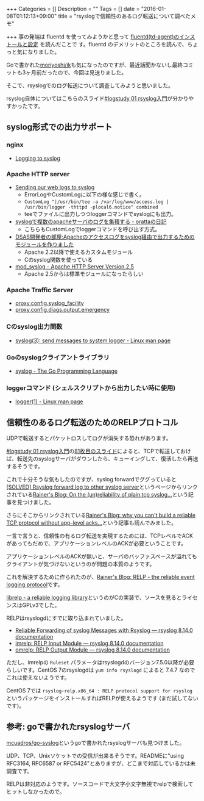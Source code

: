 +++
Categories = []
Description = ""
Tags = []
date = "2016-01-08T01:12:13+09:00"
title = "rsyslogで信頼性のあるログ転送について調べたメモ"

+++
事の発端は fluentd を使ってみようかと思って [fluentd(td-agent)のインストールと設定](http://changineer.info/server/logging/fluentd-td-agent.html) を読んだことで す。fluentd のデメリットのところを読んで、ちょっと気になりました。

Goで書かれた[moriyoshi/ik](https://github.com/moriyoshi/ik)も気になったのですが、最近話聞かないし最終コミットも3ヶ月前だったので、今回は見送りました。

そこで、rsyslogでのログ転送について調査してみようと思いました。

rsyslog自体についてはこちらのスライド[#logstudy 01 rsyslog入門](http://www.slideshare.net/ttkzw/logstudy01-rsyslog-primer)が分かりやすかったです。

## syslog形式での出力サポート

### nginx
* [Logging to syslog](http://nginx.org/en/docs/syslog.html)

### Apache HTTP server

* [Sending our web logs to syslog](http://www.fnal.gov/docs/products/apache/syslog_logs_notes.html)
    * ErrorLogやCustomLogに以下の様な感じで書く。
    * `CustomLog "|/usr/bin/tee -a /var/log/www/access.log | /usr/bin/logger -thttpd -plocal6.notice" combined`
    * teeでファイルに出力しつつloggerコマンドでsyslogにも出力。
* [syslogで複数のapacheサーバのログを集積する - orattaの日記](http://d.hatena.ne.jp/oratta/20101121/1290341166)
    * こちらもCustomLogでloggerコマンドを呼び出す方式。
* [DSAS開発者の部屋:Apacheのアクセスログをsyslog経由で出力するためのモジュールを作りました](http://dsas.blog.klab.org/archives/51500856.html)
    * Apache 2.2以降で使えるカスタムモジュール
    * Cのsyslog関数を使っている
* [mod_syslog - Apache HTTP Server Version 2.5](https://httpd.apache.org/docs/trunk/mod/mod_syslog.html)
    * Apache 2.5からは標準モジュールになったらしい

### Apache Traffic Server
* [proxy.config.syslog_facility](http://trafficserver.readthedocs.org/en/latest/admin-guide/files/records.config.en.html#proxy-config-syslog-facility)
* [proxy.config.diags.output.emergency](http://trafficserver.readthedocs.org/en/latest/admin-guide/files/records.config.en.html#proxy-config-diags-output-emergency)

###  Cのsyslog出力関数
* [syslog(3): send messages to system logger - Linux man page](http://linux.die.net/man/3/syslog)

### Goのsyslogクライアントライブラリ
* [syslog - The Go Programming Language](https://golang.org/pkg/log/syslog/)

### loggerコマンド (シェルスクリプトから出力したい時に使用)
* [logger(1) - Linux man page](http://linux.die.net/man/1/logger)

## 信頼性のあるログ転送のためのRELPプロトコル

UDPで転送するとパケットロスしてログが消失する恐れがあります。

[#logstudy 01 rsyslog入門](http://www.slideshare.net/ttkzw/logstudy01-rsyslog-primer)の[81枚目のスライド](http://www.slideshare.net/ttkzw/logstudy01-rsyslog-primer/81)によると、TCPで転送しておけば、転送先のsyslogサーバがダウンしたら、キューイングして、復活したら再送するそうです。

これで十分そうな気もしたのですが、syslog forwardでググっていると[\[SOLVED\] Rsyslog forward log to other syslog server](http://ubuntuforums.org/showthread.php?t=2151986)というページからリンクされている[Rainer's Blog: On the (un)reliability of plain tcp syslog...](http://blog.gerhards.net/2008/04/on-unreliability-of-plain-tcp-syslog.html)という記事を見つけました。

さらにそこからリンクされている[Rainer's Blog: why you can't build a reliable TCP protocol without app-level acks...](http://blog.gerhards.net/2008/05/why-you-cant-build-reliable-tcp.html)という記事も読んでみました。

一言で言うと、信頼性の有るログ転送を実現するためには、TCPレベルでACKがあってもだめで、アプリケーションレベルのACKが必要ということです。

アプリケーションレベルのACKが無いと、サーバのバッファスペースが溢れてもクライアントが気づけないというのが問題の本質のようです。

これを解決するために作られたのが、[Rainer's Blog: RELP - the reliable event logging protocol](http://blog.gerhards.net/2008/03/relp-reliable-event-logging-protocol.html)です。

[librelp - a reliable logging library](http://www.librelp.com/)というのがCの実装で、ソースを見るとライセンスはGPLv3でした。

RELPはrsyslogdにすでに取り込まれていました。

* [Reliable Forwarding of syslog Messages with Rsyslog — rsyslog 8.14.0 documentation](http://www.rsyslog.com/doc/v8-stable/tutorials/reliable_forwarding.html)
* [imrelp: RELP Input Module — rsyslog 8.14.0 documentation](http://www.rsyslog.com/doc/v8-stable/configuration/modules/imrelp.html?highlight=relp)
* [omrelp: RELP Output Module — rsyslog 8.14.0 documentation](http://www.rsyslog.com/doc/v8-stable/configuration/modules/omrelp.html?highlight=relp)

ただし、imrelpの `Ruleset` パラメータはrsyslogdのバージョン7.5.0以降が必要らしいです。CentOS 7のrsyslogdは `yum info rsyslogd` によると 7.4.7 なのでこれは使えないようです。

CentOS 7では `rsyslog-relp.x86_64 : RELP protocol support for rsyslog` というパッケージをインストールすればRELPが使えるようです (まだ試してないです)。


## 参考: goで書かれたrsyslogサーバ

[mcuadros/go-syslog](https://github.com/mcuadros/go-syslog)というgoで書かれたrsyslogサーバも見つけました。

UDP、TCP、Unixソケットでの受信が出来るそうです。READMEに"using RFC3164, RFC6587 or RFC5424"とありますが、どこまで対応しているかは未調査です。

RELPは非対応のようです。ソースコードで大文字小文字無視でrelpで検索してヒットしなかったので。

